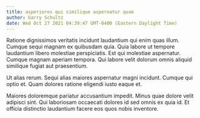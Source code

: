 ```yaml
---
title: asperiores qui similique aspernatur quae
author: Garry Schultz
date: Wed Oct 27 2021 04:39:47 GMT-0400 (Eastern Daylight Time)
---
```

Ratione dignissimos veritatis incidunt laudantium qui enim quas illum. Cumque sequi magnam ex quibusdam quia. Quia labore ut tempore laudantium libero molestiae perspiciatis. Est qui molestiae aspernatur. Cumque magnam aperiam tempora. Qui labore velit dolorum omnis aliquid similique fugiat aut praesentium.

 Ut alias rerum. Sequi alias maiores aspernatur magni incidunt. Cumque qui optio et. Quam dolores ratione eligendi iusto eaque et.

 Maiores doloremque pariatur accusantium impedit. Minus quae dolore velit adipisci sint. Qui laboriosam occaecati dolores id sed omnis ex quia id. Et officia distinctio laudantium facere eos quos nobis inventore.